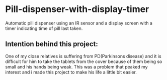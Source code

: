 # Pill-dispenser-with-display-timer
Automatic pill dispenser using an IR sensor and a display screen with a timer indicating time of pill last taken.
## Intention behind this project:
One of my close relatives is suffering from PD(Parkinsons disease) and it is difficult for him to take the tablets from the cover because of them being so small and his hands being weak. This was a problem that peaked my interest and i made this project to make his life a little bit easier.

